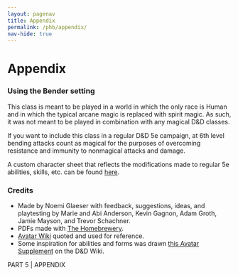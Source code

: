 ```yaml
---
layout: pagenav
title: Appendix
permalink: /phb/appendix/
nav-hide: true
---
```


<!-- Homebrewery Link: https://homebrewery.naturalcrit.com/edit/vP9MXg6ODF -->

<h1 id="appendix" class="center-title">
Appendix
</h1>

### Using the Bender setting

This class is meant to be played in a world in which the only race is Human and in which the typical arcane magic is replaced with spirit magic. As such, it was not meant to be played in combination with any magical D&D classes.

If you want to include this class in a regular D&D 5e campaign, at 6th level bending attacks count as magical for the purposes of overcoming resistance and immunity to nonmagical attacks and damage.

A custom character sheet that reflects the modifications made to regular 5e abilities, skills, etc. can be found [here](/tools).

### Credits
- Made by Noemi Glaeser with feedback, suggestions, ideas, and playtesting by Marie and Abi Anderson, Kevin Gagnon, Adam Groth, Jamie Mayson, and Trevor Schachner.
- PDFs made with [The Homebrewery](https://homebrewery.naturalcrit.com).
- [Avatar Wiki](https://avatar.fandom.com/wiki/Bending_arts) quoted and used for reference.
- Some inspiration for abilities and forms was drawn <a href="https://www.dandwiki.com/wiki/5e_Classes_(Avatar_Supplement)">this Avatar Supplement</a> on the D&D Wiki.

<div class='pageNumber auto'></div>
<div class='footnote'>PART 5 | APPENDIX</div>
